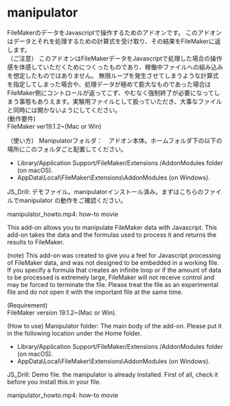 # manipulator  
 FileMakerのデータをJavascriptで操作するためのアドオンです。
このアドオンはデータとそれを処理するための計算式を受け取り、その結果をFileMakerに返します。  
（ご注意）
このアドオンはFileMakerデータをJavascriptで処理した場合の操作感を体感していただくためにつくったものであり、稼働中ファイルへの組み込みを想定したものではありません。
無限ループを発生させてしまうような計算式を指定してしまった場合や、処理データが極めて膨大なものであった場合はFileMaker側にコントロールが返ってこず、やむなく強制終了が必要になってしまう事態もありえます。実験用ファイルとして扱っていただき、大事なファイルと同時には開かないようにしてください。  
(動作要件)  
FileMaker ver19.1.2~(Mac or Win)
  
（使い方）
Manipulatorフォルダ：　アドオン本体。ホームフォルダ下の以下の場所にこのフォルダごと配置してください。
* Library/Application Support/FileMaker/Extensions /AddonModules folder (on macOS).
* AppData\Local\FileMaker\Extensions\AddonModules (on Windows).

JS_Drill: デモファイル。manipulatorインストール済み。まずはこちらのファイルでmanipulator
の動作をご確認ください。

manipulator_howto.mp4: how-to movie


This add-on allows you to manipulate FileMaker data with Javascript.
This add-on takes the data and the formulas used to process it and returns the results to FileMaker.
  
(note)
This add-on was created to give you a feel for Javascript processing of FileMaker data, and was not designed to be embedded in a working file.
If you specify a formula that creates an infinite loop or if the amount of data to be processed is extremely large, FileMaker will not receive control and may be forced to terminate the file. Please treat the file as an experimental file and do not open it with the important file at the same time.
  
 (Requirement)  
FileMaker version 19.1.2~(Mac or Win).
  
(How to use)
Manipulator folder: The main body of the add-on. Please put it in the following location under the Home folder.  
* Library/Application Support/FileMaker/Extensions /AddonModules folder (on macOS).
* AppData\Local\FileMaker\Extensions\AddonModules (on Windows).
  
JS_Drill: Demo file. the manipulator is already installed. First of all, check it before you install this in your file.
  
manipulator_howto.mp4: how-to movie
